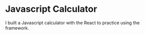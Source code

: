 # Javascript Calculator

I built a Javascript calculator with the React to practice using the framework.